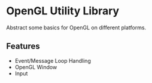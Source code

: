 OpenGL Utility Library 
====================

Abstract some basics for OpenGL on different platforms.

Features
--------------------
* Event/Message Loop Handling
* OpenGL Window
* Input

